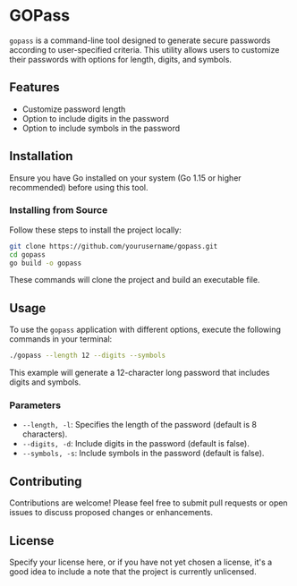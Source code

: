 # GOPass

`gopass` is a command-line tool designed to generate secure passwords according to user-specified criteria. This utility allows users to customize their passwords with options for length, digits, and symbols.

## Features

- Customize password length
- Option to include digits in the password
- Option to include symbols in the password

## Installation

Ensure you have Go installed on your system (Go 1.15 or higher recommended) before using this tool.

### Installing from Source

Follow these steps to install the project locally:

```bash
git clone https://github.com/yourusername/gopass.git
cd gopass
go build -o gopass
```

These commands will clone the project and build an executable file.

## Usage

To use the `gopass` application with different options, execute the following commands in your terminal:

```bash
./gopass --length 12 --digits --symbols
```

This example will generate a 12-character long password that includes digits and symbols.

### Parameters

- `--length, -l`: Specifies the length of the password (default is 8 characters).
- `--digits, -d`: Include digits in the password (default is false).
- `--symbols, -s`: Include symbols in the password (default is false).

## Contributing

Contributions are welcome! Please feel free to submit pull requests or open issues to discuss proposed changes or enhancements.

## License

Specify your license here, or if you have not yet chosen a license, it's a good idea to include a note that the project is currently unlicensed.
